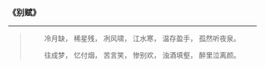 ### 《别赋》

-----

<blockquote>
<p style="text-align: center;">
冷月缺，
稀星残，
冽风啸，
江水寒，
温存盈手，
孤然听夜泉。</p>
<p style="text-align: center;">
往成梦，
忆付烟，
苦言笑，
惨别欢，
浊酒填壑，
醉里泣离颜。
</p>
</blockquote>
